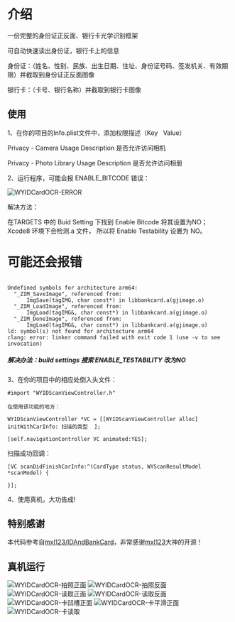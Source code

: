 
# 介绍
一份完整的身份证正反面、银行卡光学识别框架

可自动快速读出身份证，银行卡上的信息

身份证：（姓名、性别、民族、出生日期、住址、身份证号码、签发机关、有效期限）并截取到身份证正反面图像

银行卡：（卡号、银行名称）并截取到银行卡图像






## 使用

1、在你的项目的Info.plist文件中，添加权限描述（Key   Value）

Privacy - Camera Usage Description      是否允许访问相机

Privacy - Photo Library Usage Description       是否允许访问相册

2、运行程序，可能会报 ENABLE_BITCODE 错误：

![WYIDCardOCR-ERROR](https://github.com/unseim/WYIDCardOCR/blob/master/Image/错误.png?raw=true)

解决方法：

在TARGETS 中的 Buid Setting 下找到 Enable Bitcode 将其设置为NO； Xcode8 环境下会检测.a 文件， 所以将 Enable Testability 设置为 NO。


# 可能还会报错
```

Undefined symbols for architecture arm64:
  "_ZIM_SaveImage", referenced from:
      ImgSave(tagIMG, char const*) in libbankcard.a(gjimage.o)
  "_ZIM_LoadImage", referenced from:
      ImgLoad(tagIMG&, char const*) in libbankcard.a(gjimage.o)
  "_ZIM_DoneImage", referenced from:
      ImgLoad(tagIMG&, char const*) in libbankcard.a(gjimage.o)
ld: symbol(s) not found for architecture arm64
clang: error: linker command failed with exit code 1 (use -v to see invocation)
```

##### 解决办法：build settings 搜索 ENABLE_TESTABILITY  改为NO


3、在你的项目中的相应处倒入头文件：

`#import "WYIDScanViewController.h"`

`在使用该功能的地方：`

`WYIDScanViewController *VC = [[WYIDScanViewController alloc] initWithCarInfo: 扫描的类型  ];`

`[self.navigationController VC animated:YES];`


扫描成功回调：

`[VC scanDidFinishCarInfo:^(CardType status, WYScanResultModel *scanModel) {`


`}];`

4、使用真机，大功告成! 


## 特别感谢
本代码参考自[mxl123/IDAndBankCard](https://github.com/mxl123/IDAndBankCard)，非常感谢[mxl123](https://github.com/mxl123)大神的开源！




## 真机运行

![WYIDCardOCR-拍照正面](https://github.com/unseim/WYIDCardOCR/blob/master/Image/拍照正面.png)
![WYIDCardOCR-拍照反面](https://github.com/unseim/WYIDCardOCR/blob/master/Image/拍照反面.png)
![WYIDCardOCR-读取正面](https://github.com/unseim/WYIDCardOCR/blob/master/Image/读取正面.png)
![WYIDCardOCR-读取反面](https://github.com/unseim/WYIDCardOCR/blob/master/Image/读取反面.png)
![WYIDCardOCR-卡凹槽正面](https://github.com/unseim/WYIDCardOCR/blob/master/Image/卡凹槽正面.png)
![WYIDCardOCR-卡平滑正面](https://github.com/unseim/WYIDCardOCR/blob/master/Image/卡平滑正面.png)
![WYIDCardOCR-卡读取](https://github.com/unseim/WYIDCardOCR/blob/master/Image/卡读取.png)

